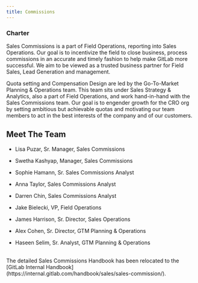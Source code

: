 ```yaml
---
title: Commissions
---
```


### **Charter**

Sales Commissions is a part of Field Operations, reporting into Sales Operations. Our goal is to incentivize the field to close business, process commissions in an accurate and timely fashion to help make GitLab more successful. We aim to be viewed as a trusted business partner for Field Sales, Lead Generation and management.

Quota setting and Compensation Design are led by the Go-To-Market Planning & Operations team. This team sits under Sales Strategy & Analytics, also a part of Field Operations, and work hand-in-hand with the Sales Commissions team. Our goal is to engender growth for the CRO org by setting ambitious but achievable quotas and motivating our team members to act in the best interests of the company and of our customers.

## **Meet The Team**

- Lisa Puzar, Sr. Manager, Sales Commissions
- Swetha Kashyap, Manager, Sales Commissions
- Sophie Hamann, Sr. Sales Commissions Analyst
- Anna Taylor, Sales Commissions Analyst
- Darren Chin, Sales Commissions Analyst

- Jake Bielecki, VP, Field Operations
- James Harrison, Sr. Director, Sales Operations
- Alex Cohen, Sr. Director, GTM Planning & Operations
- Haseen Selim, Sr. Analyst, GTM Planning & Operations

<BR>
The detailed Sales Commissions Handbook has been relocated to the [GitLab Internal Handbook](https://internal.gitlab.com/handbook/sales/sales-commission/).
